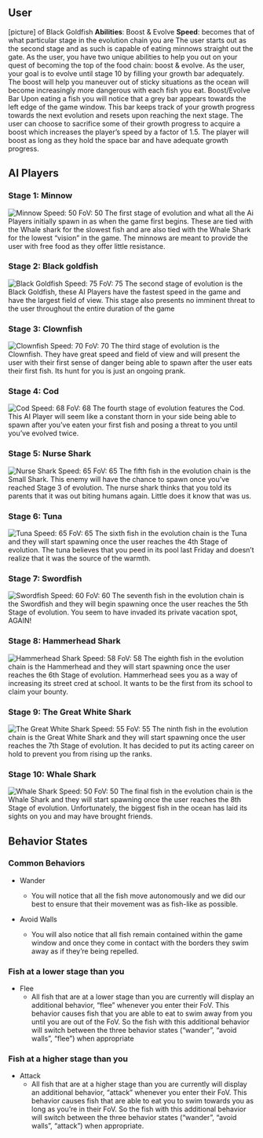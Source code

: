 ## User
[picture] of Black Goldfish
**Abilities**: Boost & Evolve
**Speed**: becomes that of what particular stage in the evolution chain you are
The user starts out as the second stage and as such is capable of eating minnows straight out the gate. As the user, you have two unique abilities to help you out on your quest of becoming the top of the food chain: boost & evolve. As the user, your goal is to evolve until stage 10 by filling your growth bar adequately. The boost will help you maneuver out of sticky situations as the ocean will become increasingly more dangerous with each fish you eat. 
Boost/Evolve Bar
Upon eating a fish you will notice that a grey bar appears towards the left edge of the game window. This bar keeps track of your growth progress towards the next evolution and resets upon reaching the next stage. The user can choose to sacrifice some of their growth progress to acquire a boost which increases the player’s speed by a factor of 1.5. The player will boost as long as they hold the space bar and have adequate growth progress. 


## AI Players
### Stage 1: Minnow
![Minnow](minnow.gif)
Speed: 50
FoV: 50
The first stage of evolution and what all the Ai Players initially spawn in as when the game first begins. These are tied with the Whale shark for the slowest fish and are also tied with the Whale Shark for the lowest “vision” in the game. The minnows are meant to provide the user with free food as they offer little resistance. 

### Stage 2: Black goldfish
![Black Goldfish](gold_fish.png)
Speed: 75
FoV: 75
The second stage of evolution is the Black Goldfish, these AI Players have the fastest speed in the game and have the largest field of view. This stage also presents no imminent threat to the user throughout the entire duration of the game

### Stage 3: Clownfish
![Clownfish](clown_fish.png)
Speed: 70
FoV: 70
The third stage of evolution is the Clownfish. They have great speed and field of view and will present the user with their first sense of danger being able to spawn after the user eats their first fish.  Its hunt for you is just an ongoing prank. 

### Stage 4: Cod 
![Cod](cod.png)
Speed: 68
FoV: 68
The fourth stage of evolution features the Cod. This AI Player will seem like a constant thorn in your side being able to spawn after you’ve eaten your first fish and posing a threat to you until you’ve evolved twice. 

### Stage 5: Nurse Shark 
![Nurse Shark](small_shark.png)
Speed: 65
FoV: 65
The fifth fish in the evolution chain is the Small Shark. This enemy will have the chance to spawn once you’ve reached Stage 3 of evolution. The nurse shark thinks that you told its parents that it was out biting humans again. Little does it know that was us. 

### Stage 6: Tuna
![Tuna](tuna.png)
Speed: 65
FoV: 65
The sixth fish in the evolution chain is the Tuna and they will start spawning once the user reaches the 4th Stage of evolution. The tuna believes that you peed in its pool last Friday and doesn’t realize that it was the source of the warmth. 

### Stage 7: Swordfish
![Swordfish](swordfish.png)
Speed: 60
FoV:  60
The seventh fish in the evolution chain is the Swordfish and they will begin spawning once the user reaches the 5th Stage of evolution. You seem to have invaded its private vacation spot, AGAIN!



### Stage 8: Hammerhead Shark
![Hammerhead Shark](hammerhead.png)
Speed: 58
FoV: 58
The eighth fish in the evolution chain is the Hammerhead and they will start spawning once the user reaches the 6th Stage of evolution. Hammerhead sees you as a way of increasing its street cred at school. It wants to be the first from its school to claim your bounty. 



### Stage 9: The Great White Shark
![The Great White Shark](great_white.png)
Speed: 55
FoV: 55
The ninth fish in the evolution chain is the Great White Shark and they will start spawning once the user reaches the 7th Stage of evolution. It has decided to put its acting career on hold to prevent you from rising up the ranks. 


### Stage 10: Whale Shark
![Whale Shark](whale_shark.png)
Speed: 50
FoV: 50
The final fish in the evolution chain is the Whale Shark and they will start spawning once the user reaches the 8th Stage of evolution. Unfortunately, the biggest fish in the ocean has laid its sights on you and may have brought friends.


## Behavior States
### Common Behaviors
- Wander  
  - You will notice that all the fish move autonomously and we did our best to ensure that their movement was as fish-like as possible.

- Avoid Walls
  - You will also notice that all fish remain contained within the game window and once they come in contact with the borders they swim away as if they’re being repelled. 

### Fish at a lower stage than you 
- Flee 
  - All fish that are at a lower stage than you are currently will display an additional behavior, “flee” whenever you enter their FoV. This behavior causes fish that you are able to eat to swim away from you until you are out of the FoV. So the fish with this additional behavior will switch between the three behavior states (“wander”, “avoid walls”, “flee”) when appropriate

### Fish at a higher stage than you 
- Attack 
  - All fish that are at a higher stage than you are currently will display an additional behavior, “attack” whenever you enter their FoV. This behavior causes fish that are able to eat you to swim towards you as long as you’re in their FoV. So the fish with this additional behavior will switch between the three behavior states (“wander”, “avoid walls”, “attack”) when appropriate.



